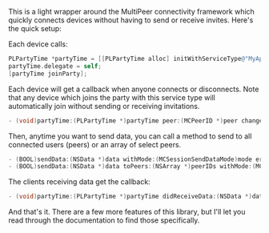 This is a light wrapper around the MultiPeer connectivity framework which quickly connects devices without having to send or receive invites. Here's the quick setup:

Each device calls:

```objective-c 
PLPartyTime *partyTime = [[PLPartyTime alloc] initWithServiceType@"MyApp"];
partyTime.delegate = self;
[partyTime joinParty];
```

Each device will get a callback when anyone connects or disconnects. Note that any device which joins the party with this service type will automatically join without sending or receiving invitations.

```objective-c
- (void)partyTime:(PLPartyTime *)partyTime peer:(MCPeerID *)peer changedState:(MCSessionState)state currentPeers:(NSArray *)currentPeers;
```
 
Then, anytime you want to send data, you can call a method to send to all connected users (peers) or an array of select peers.

```objective-c
- (BOOL)sendData:(NSData *)data withMode:(MCSessionSendDataMode)mode error:(NSError **)error;
- (BOOL)sendData:(NSData *)data toPeers:(NSArray *)peerIDs withMode:(MCSessionSendDataMode)mode error:(NSError **)error;
```

The clients receiving data get the callback:

```objective-c
- (void)partyTime:(PLPartyTime *)partyTime didReceiveData:(NSData *)data fromPeer:(MCPeerID *)peerID;
```

And that's it.
There are a few more features of this library, but I'll let you read through the documentation to find those specifically. 
